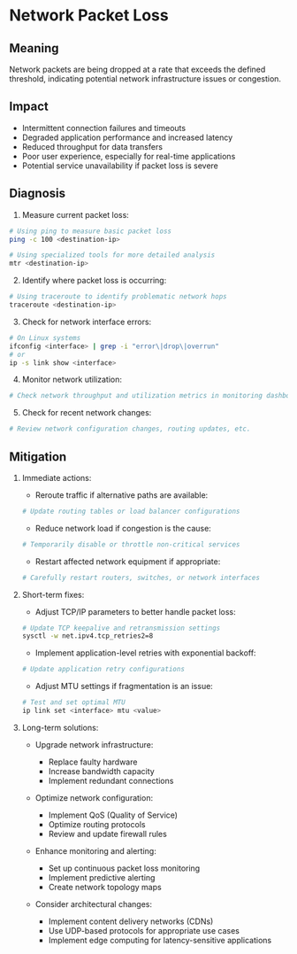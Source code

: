 # Network Packet Loss

## Meaning
Network packets are being dropped at a rate that exceeds the defined threshold, indicating potential network infrastructure issues or congestion.

## Impact
- Intermittent connection failures and timeouts
- Degraded application performance and increased latency
- Reduced throughput for data transfers
- Poor user experience, especially for real-time applications
- Potential service unavailability if packet loss is severe

## Diagnosis
1. Measure current packet loss:
```bash
# Using ping to measure basic packet loss
ping -c 100 <destination-ip>

# Using specialized tools for more detailed analysis
mtr <destination-ip>
```

2. Identify where packet loss is occurring:
```bash
# Using traceroute to identify problematic network hops
traceroute <destination-ip>
```

3. Check for network interface errors:
```bash
# On Linux systems
ifconfig <interface> | grep -i "error\|drop\|overrun"
# or
ip -s link show <interface>
```

4. Monitor network utilization:
```bash
# Check network throughput and utilization metrics in monitoring dashboard
```

5. Check for recent network changes:
```bash
# Review network configuration changes, routing updates, etc.
```

## Mitigation
1. Immediate actions:
   - Reroute traffic if alternative paths are available:
   ```bash
   # Update routing tables or load balancer configurations
   ```
   
   - Reduce network load if congestion is the cause:
   ```bash
   # Temporarily disable or throttle non-critical services
   ```
   
   - Restart affected network equipment if appropriate:
   ```bash
   # Carefully restart routers, switches, or network interfaces
   ```

2. Short-term fixes:
   - Adjust TCP/IP parameters to better handle packet loss:
   ```bash
   # Update TCP keepalive and retransmission settings
   sysctl -w net.ipv4.tcp_retries2=8
   ```
   
   - Implement application-level retries with exponential backoff:
   ```bash
   # Update application retry configurations
   ```
   
   - Adjust MTU settings if fragmentation is an issue:
   ```bash
   # Test and set optimal MTU
   ip link set <interface> mtu <value>
   ```

3. Long-term solutions:
   - Upgrade network infrastructure:
     - Replace faulty hardware
     - Increase bandwidth capacity
     - Implement redundant connections
   
   - Optimize network configuration:
     - Implement QoS (Quality of Service)
     - Optimize routing protocols
     - Review and update firewall rules
   
   - Enhance monitoring and alerting:
     - Set up continuous packet loss monitoring
     - Implement predictive alerting
     - Create network topology maps
   
   - Consider architectural changes:
     - Implement content delivery networks (CDNs)
     - Use UDP-based protocols for appropriate use cases
     - Implement edge computing for latency-sensitive applications